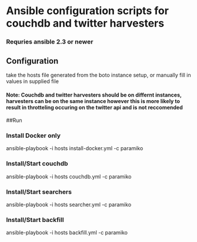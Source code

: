 # Ansible configuration scripts for couchdb and twitter harvesters

### Requries ansible 2.3 or newer


## Configuration
take the hosts file generated from the boto instance setup, or manually fill in values in supplied file

#### Note: Couchdb and twitter harvesters should be on differnt instances, harvesters can be on the same instance however this is more likely to result in throtteling occuring on the twitter api and is not reccomended

##Run

### Install Docker only
ansible-playbook -i hosts install-docker.yml -c paramiko

### Install/Start couchdb
ansible-playbook -i hosts couchdb.yml -c paramiko

### Install/Start searchers
ansible-playbook -i hosts searcher.yml -c paramiko

### Install/Start backfill
ansible-playbook -i hosts backfill.yml -c paramiko

